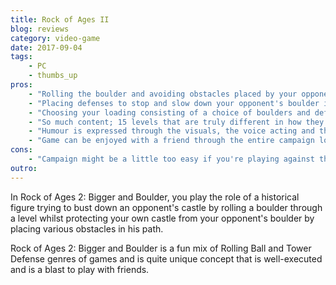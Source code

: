 ```yaml
---
title: Rock of Ages II
blog: reviews
category: video-game
date: 2017-09-04
tags:
    - PC
    - thumbs_up
pros:
    - "Rolling the boulder and avoiding obstacles placed by your opponent feels good and is easy to learn but hard to master."
    - "Placing defenses to stop and slow down your opponent's boulder is fun and requires a good amount strategy and tactics."
    - "Choosing your loading consisting of a choice of boulders and defenses at the start of a match allows you to focus on certain strategies depending on the level and on countering your opponent's choices."
    - "So much content; 15 levels that are truly different in how they play and look, 16 different boulders (most of which have unique characteristics and/or abilities) and 19 different defenses."
    - "Humour is expressed through the visuals, the voice acting and the gameplay and it's quite funny."
    - "Game can be enjoyed with a friend through the entire campaign locally and has various different modes of play locally and online."
cons:
    - "Campaign might be a little too easy if you're playing against the AI and you're really good at life/games. I recommend playing against friends in 1v1 (local or online) or 2v2 (online) matches."
outro:
---
```

In Rock of Ages 2: Bigger and Boulder, you play the role of a historical figure trying to bust down an opponent's castle by rolling a boulder through a level whilst protecting your own castle from your opponent's boulder by placing various obstacles in his path.

Rock of Ages 2: Bigger and Boulder is a fun mix of Rolling Ball and Tower Defense genres of games and is quite unique concept that is well-executed and is a blast to play with friends.

